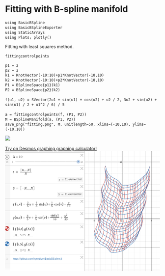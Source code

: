 # Fitting with B-spline manifold

```@setup math
using BasicBSpline
using BasicBSplineExporter
using StaticArrays
using Plots; plotly()
```

Fitting with least squares method.

```@docs
fittingcontrolpoints
```

```@example math
p1 = 2
p2 = 2
k1 = KnotVector(-10:10)+p1*KnotVector(-10,10)
k2 = KnotVector(-10:10)+p2*KnotVector(-10,10)
P1 = BSplineSpace{p1}(k1)
P2 = BSplineSpace{p2}(k2)

f(u1, u2) = SVector(2u1 + sin(u1) + cos(u2) + u2 / 2, 3u2 + sin(u2) + sin(u1) / 2 + u1^2 / 6) / 5

a = fittingcontrolpoints(f, (P1, P2))
M = BSplineManifold(a, (P1, P2))
save_png("fitting.png", M, unitlength=50, xlims=(-10,10), ylims=(-10,10))
```
![](fitting.png)

[Try on Desmos graphing graphing calculator!](https://www.desmos.com/calculator/2hm3b1fbdf)
![](img/fitting_desmos.png)
